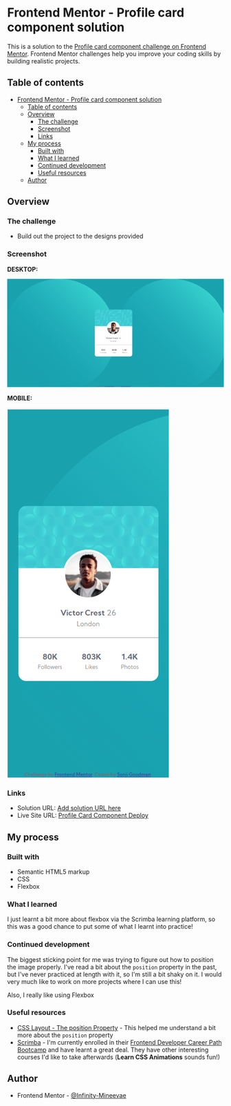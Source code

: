 # Frontend Mentor - Profile card component solution

This is a solution to the [Profile card component challenge on Frontend Mentor](https://www.frontendmentor.io/challenges/profile-card-component-cfArpWshJ). Frontend Mentor challenges help you improve your coding skills by building realistic projects. 

## Table of contents

- [Frontend Mentor - Profile card component solution](#frontend-mentor---profile-card-component-solution)
  - [Table of contents](#table-of-contents)
  - [Overview](#overview)
    - [The challenge](#the-challenge)
    - [Screenshot](#screenshot)
    - [Links](#links)
  - [My process](#my-process)
    - [Built with](#built-with)
    - [What I learned](#what-i-learned)
    - [Continued development](#continued-development)
    - [Useful resources](#useful-resources)
  - [Author](#author)


## Overview

### The challenge

- Build out the project to the designs provided

### Screenshot

**DESKTOP:**

![image](images/SOLUTION-DESKTOP.png)
<br>

**MOBILE:**

![image](images/SOLUTION-MOBILE.png)


### Links

- Solution URL: [Add solution URL here](https://your-solution-url.com)
- Live Site URL: [Profile Card Component Deploy](https://infinity-mineeva.github.io/Profile-Card-Component/)

## My process

### Built with

- Semantic HTML5 markup
- CSS
- Flexbox


### What I learned

I just learnt a bit more about flexbox via the Scrimba learning platform, so this was a good chance to put some of what I learnt into practice!

### Continued development

The biggest sticking point for me was trying to figure out how to position the image properly. I've read a bit about the  `position` property in the past, but I've never practiced at length with it, so I'm still a bit shaky on it. I would very much like to work on more projects where I can use this!

Also, I really like using Flexbox

### Useful resources

- [CSS Layout - The position Property](https://www.w3schools.com/css/css_positioning.asp) - This helped me understand a bit more about the `position` property
- [Scrimba](https://scrimba.com/) - I'm currently enrolled in their [Frontend Developer Career Path Bootcamp](https://scrimba.com/learn/frontend) and have learnt a great deal. They have other interesting courses I'd like to take afterwards (**Learn CSS Animations** sounds fun!)

## Author

- Frontend Mentor - [@Infinity-Mineevae](https://www.frontendmentor.io/profile/Infinity-Mineeva)



